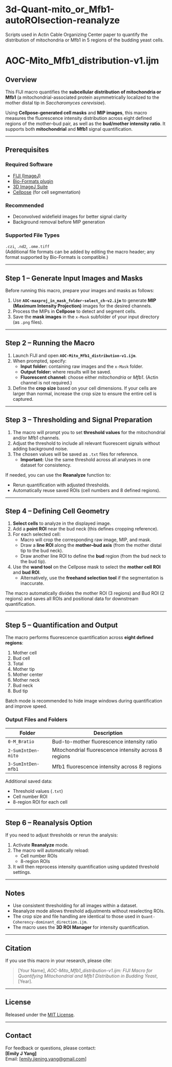 # 3d-Quant-mito_or_Mfb1-autoROIsection-reanalyze
Scripts used in Actin Cable Organizing Center paper to quantify the distribution of mitochondria or Mfb1 in 5 regions of the budding yeast cells.

# AOC-Mito_Mfb1_distribution-v1.ijm

## Overview
This FIJI macro quantifies the **subcellular distribution of mitochondria or Mfb1** (a mitochondrial-associated protein asymmetrically localized to the mother distal tip in *Saccharomyces cerevisiae*).  

Using **Cellpose-generated cell masks** and **MIP images**, this macro measures the fluorescence intensity distribution across eight defined regions of the mother–bud pair, as well as the **bud/mother intensity ratio**. It supports both **mitochondrial** and **Mfb1** signal quantification.

---

## Prerequisites

### Required Software
- [FIJI (ImageJ)](https://fiji.sc/)
- [Bio-Formats plugin](https://www.openmicroscopy.org/bio-formats/)
- [3D ImageJ Suite](https://imagej.net/plugins/3d-imagej-suite)
- [Cellpose](https://www.cellpose.org/) (for cell segmentation)

### Recommended
- Deconvolved widefield images for better signal clarity  
- Background removal before MIP generation  

### Supported File Types
`.czi`, `.nd2`, `.ome.tiff`  
(Additional file formats can be added by editing the macro header; any format supported by Bio-Formats is compatible.)

---

## Step 1 – Generate Input Images and Masks

Before running this macro, prepare your images and masks as follows:

1. Use **`AOC-maxproj_in_mask_folder-select_ch-v2.ijm`** to generate **MIP (Maximum Intensity Projection)** images for the desired channels.  
2. Process the MIPs in **Cellpose** to detect and segment cells.  
3. Save the **mask images** in the `x-Mask` subfolder of your input directory (as `.png` files).  


---

## Step 2 – Running the Macro

1. Launch FIJI and open **`AOC-Mito_Mfb1_distribution-v1.ijm`**.  
2. When prompted, specify:
   - **Input folder:** containing raw images and the `x-Mask` folder.  
   - **Output folder:** where results will be saved.  
   - **Fluorescent channel:** choose either *mitochondria* or *Mfb1*. (Actin channel is not required.)  
3. Define the **crop size** based on your cell dimensions. If your cells are larger than normal, increase the crop size to ensure the entire cell is captured.

---

## Step 3 – Thresholding and Signal Preparation

1. The macro will prompt you to set **threshold values** for the mitochondrial and/or Mfb1 channels.  
2. Adjust the threshold to include all relevant fluorescent signals without adding background noise.  
3. The chosen values will be saved as `.txt` files for reference.  
   - **Important:** Use the same threshold across all analyses in one dataset for consistency.  

If needed, you can use the **Reanalyze** function to:
- Rerun quantification with adjusted thresholds.  
- Automatically reuse saved ROIs (cell numbers and 8 defined regions).  

---

## Step 4 – Defining Cell Geometry

1. **Select cells** to analyze in the displayed image.  
2. Add a **point ROI** near the bud neck (this defines cropping reference).  
3. For each selected cell:
   - Macro will crop the corresponding raw image, MIP, and mask.  
   - Draw a **line ROI** along the **mother–bud axis** (from the mother distal tip to the bud neck).  
   - Draw another line ROI to define the **bud** region (from the bud neck to the bud tip).  
4. Use the **wand tool** on the Cellpose mask to select the **mother cell ROI** and **bud ROI**.  
   - Alternatively, use the **freehand selection tool** if the segmentation is inaccurate.  

The macro automatically divides the mother ROI (3 regions) and Bud ROI (2 regions) and saves all ROIs and positional data for downstream quantification.

---

## Step 5 – Quantification and Output

The macro performs fluorescence quantification across **eight defined regions**:
1. Mother cell  
2. Bud cell  
3. Total  
4. Mother tip  
5. Mother center  
6. Mother neck  
7. Bud neck  
8. Bud tip  

Batch mode is recommended to hide image windows during quantification and improve speed.

### Output Files and Folders

| Folder | Description |
|---------|-------------|
| `0-M_Bratio` | Bud-to-mother fluorescence intensity ratio |
| `2-SumIntDen-mito` | Mitochondrial fluorescence intensity across 8 regions |
| `3-SumIntDen-mfb1` | Mfb1 fluorescence intensity across 8 regions |

Additional saved data:
- Threshold values (`.txt`)  
- Cell number ROI  
- 8-region ROI for each cell  

---

## Step 6 – Reanalysis Option

If you need to adjust thresholds or rerun the analysis:
1. Activate **Reanalyze** mode.  
2. The macro will automatically reload:
   - Cell number ROIs  
   - 8-region ROIs  
3. It will then reprocess intensity quantification using updated threshold settings.

<!--
---

## Example Workflow

### 1. Example Input Image  
Raw mitochondrial or Mfb1 channel image.  
![Example Input Image](images/example_mito_input.png)

---

### 2. Example Cellpose Mask  
Cellpose-generated cell segmentation mask (`x-Mask`).  
![Example Cellpose Mask](images/example_mito_mask.png)

---

### 3. Example ROI Definition  
Mother–bud axis (white line), 8 regions (colored ROIs), and cell boundaries.  
![Example ROI Definition](images/example_mito_roi.png)

---

### 4. Example Output Summary  
Representative quantification results showing regional fluorescence intensity.  
![Example Output Summary](images/example_mito_output.png)
-->
---

## Notes
- Use consistent thresholding for all images within a dataset.  
- Reanalyze mode allows threshold adjustments without reselecting ROIs.  
- The crop size and file handling are identical to those used in `Quant-Coherency-dominant_direction.ijm`.  
- The macro uses the **3D ROI Manager** for intensity quantification.  

---

## Citation
If you use this macro in your research, please cite:  
> [Your Name], *AOC-Mito_Mfb1_distribution-v1.ijm: FIJI Macro for Quantifying Mitochondrial and Mfb1 Distribution in Budding Yeast*, [Year].

---

## License
Released under the [MIT License](LICENSE).

---

## Contact
For feedback or questions, please contact:  
**[Emily J Yang]**  
Email: [emily.jiening.yang@gmail.com]

